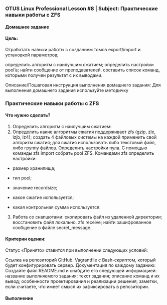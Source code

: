 ###  OTUS Linux Professional Lesson #8 | Subject: Практические навыки работы с ZFS
#### Домашнее задание

####  Цель:
Отработать навыки работы с созданием томов export/import и установкой параметров;

определить алгоритм с наилучшим сжатием;
определить настройки pool’a;
найти сообщение от преподавателей.
составить список команд, которыми получен результат с их выводами.

Описание/Пошаговая инструкция выполнения домашнего задания:
Для выполнения домашнего задания используйте методичку

### Практические навыки работы с ZFS

####  Что нужно сделать?

1. Определить алгоритм с наилучшим сжатием:
2. Определить какие алгоритмы сжатия поддерживает zfs (gzip, zle, lzjb, lz4);
создать 4 файловых системы на каждой применить свой алгоритм сжатия;
для сжатия использовать либо текстовый файл, либо группу файлов.
Определить настройки пула.
С помощью команды zfs import собрать pool ZFS.
Командами zfs определить настройки:
   
- размер хранилища;
    
- тип pool;
    
- значение recordsize;
   
- какое сжатие используется;
   
- какая контрольная сумма используется.
3. Работа со снапшотами:
скопировать файл из удаленной директории;
восстановить файл локально. zfs receive;
найти зашифрованное сообщение в файле secret_message.

#### Критерии оценки:
Статус «Принято» ставится при выполнении следующих условий:

Сcылка на репозиторий GitHub.
Vagrantfile с Bash-скриптом, который будет конфигурировать сервер.
Документация по каждому заданию:
Создайте файл README.md и снабдите его следующей информацией:
название выполняемого задания;
текст задания;
описание команд и их вывод;
особенности проектирования и реализации решения;
заметки, если считаете, что имеет смысл их зафиксировать в репозитории.


#### Выполнение
